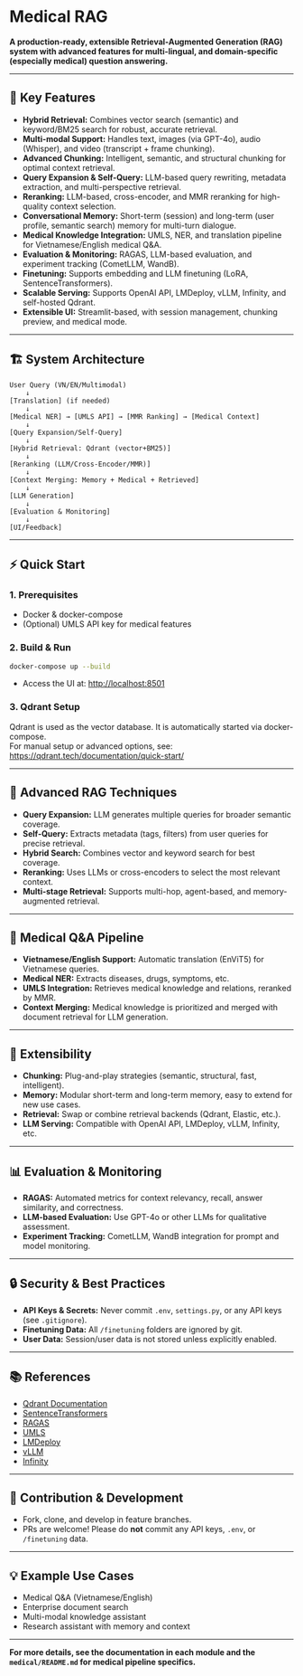 # Medical RAG

**A production-ready, extensible Retrieval-Augmented Generation (RAG) system with advanced features for multi-lingual, and domain-specific (especially medical) question answering.**

---

## 🚀 Key Features

- **Hybrid Retrieval:** Combines vector search (semantic) and keyword/BM25 search for robust, accurate retrieval.
- **Multi-modal Support:** Handles text, images (via GPT-4o), audio (Whisper), and video (transcript + frame chunking).
- **Advanced Chunking:** Intelligent, semantic, and structural chunking for optimal context retrieval.
- **Query Expansion & Self-Query:** LLM-based query rewriting, metadata extraction, and multi-perspective retrieval.
- **Reranking:** LLM-based, cross-encoder, and MMR reranking for high-quality context selection.
- **Conversational Memory:** Short-term (session) and long-term (user profile, semantic search) memory for multi-turn dialogue.
- **Medical Knowledge Integration:** UMLS, NER, and translation pipeline for Vietnamese/English medical Q&A.
- **Evaluation & Monitoring:** RAGAS, LLM-based evaluation, and experiment tracking (CometLLM, WandB).
- **Finetuning:** Supports embedding and LLM finetuning (LoRA, SentenceTransformers).
- **Scalable Serving:** Supports OpenAI API, LMDeploy, vLLM, Infinity, and self-hosted Qdrant.
- **Extensible UI:** Streamlit-based, with session management, chunking preview, and medical mode.

---

## 🏗️ System Architecture

```
User Query (VN/EN/Multimodal)
    ↓
[Translation] (if needed)
    ↓
[Medical NER] → [UMLS API] → [MMR Ranking] → [Medical Context]
    ↓
[Query Expansion/Self-Query]
    ↓
[Hybrid Retrieval: Qdrant (vector+BM25)]
    ↓
[Reranking (LLM/Cross-Encoder/MMR)]
    ↓
[Context Merging: Memory + Medical + Retrieved]
    ↓
[LLM Generation]
    ↓
[Evaluation & Monitoring]
    ↓
[UI/Feedback]
```

---

## ⚡ Quick Start

### 1. Prerequisites

- Docker & docker-compose
- (Optional) UMLS API key for medical features

### 2. Build & Run

```sh
docker-compose up --build
```

- Access the UI at: [http://localhost:8501](http://localhost:8501)

### 3. Qdrant Setup

Qdrant is used as the vector database. It is automatically started via docker-compose.  
For manual setup or advanced options, see: https://qdrant.tech/documentation/quick-start/

---

## 🧠 Advanced RAG Techniques

- **Query Expansion:** LLM generates multiple queries for broader semantic coverage.
- **Self-Query:** Extracts metadata (tags, filters) from user queries for precise retrieval.
- **Hybrid Search:** Combines vector and keyword search for best coverage.
- **Reranking:** Uses LLMs or cross-encoders to select the most relevant context.
- **Multi-stage Retrieval:** Supports multi-hop, agent-based, and memory-augmented retrieval.

---

## 🏥 Medical Q&A Pipeline

- **Vietnamese/English Support:** Automatic translation (EnViT5) for Vietnamese queries.
- **Medical NER:** Extracts diseases, drugs, symptoms, etc.
- **UMLS Integration:** Retrieves medical knowledge and relations, reranked by MMR.
- **Context Merging:** Medical knowledge is prioritized and merged with document retrieval for LLM generation.

---

## 🧩 Extensibility

- **Chunking:** Plug-and-play strategies (semantic, structural, fast, intelligent).
- **Memory:** Modular short-term and long-term memory, easy to extend for new use cases.
- **Retrieval:** Swap or combine retrieval backends (Qdrant, Elastic, etc.).
- **LLM Serving:** Compatible with OpenAI API, LMDeploy, vLLM, Infinity, etc.

---

## 📊 Evaluation & Monitoring

- **RAGAS:** Automated metrics for context relevancy, recall, answer similarity, and correctness.
- **LLM-based Evaluation:** Use GPT-4o or other LLMs for qualitative assessment.
- **Experiment Tracking:** CometLLM, WandB integration for prompt and model monitoring.

---

## 🔒 Security & Best Practices

- **API Keys & Secrets:** Never commit `.env`, `settings.py`, or any API keys (see `.gitignore`).
- **Finetuning Data:** All `/finetuning` folders are ignored by git.
- **User Data:** Session/user data is not stored unless explicitly enabled.

---

## 📚 References

- [Qdrant Documentation](https://qdrant.tech/documentation/)
- [SentenceTransformers](https://www.sbert.net/)
- [RAGAS](https://docs.ragas.io/)
- [UMLS](https://www.nlm.nih.gov/research/umls/)
- [LMDeploy](https://lmdeploy.readthedocs.io/)
- [vLLM](https://docs.vllm.ai/)
- [Infinity](https://michaelfeil.eu/infinity/0.0.41/)

---

## 📝 Contribution & Development

- Fork, clone, and develop in feature branches.
- PRs are welcome! Please do **not** commit any API keys, `.env`, or `/finetuning` data.

---

## 💡 Example Use Cases

- Medical Q&A (Vietnamese/English)
- Enterprise document search
- Multi-modal knowledge assistant
- Research assistant with memory and context

---

**For more details, see the documentation in each module and the `medical/README.md` for medical pipeline specifics.**
